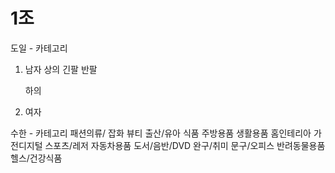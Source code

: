 # 1조

도일 - 카테고리
1. 남자
    상의
        긴팔
        반팔

    하의

2. 여자


수한 - 카테고리
패션의류/ 잡화
뷰티
출산/유아
식품
주방용품
생활용품
홈인테리아
가전디지털
스포츠/레저
자동차용품
도서/음반/DVD
완구/취미
문구/오피스
반려동물용품
헬스/건강식품